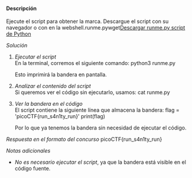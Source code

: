 #### Descripción

Ejecute el script para obtener la marca. Descargue el script con su navegador o con en la webshell.runme.pywget[Descargar runme.py script de Python](https://artifacts.picoctf.net/c/34/runme.py)

*Solución*

1. *Ejecutar el script*  
    En la terminal, corremos el siguiente comando:
    python3 runme.py
    
    Esto imprimirá la bandera en pantalla.
    
2. *Analizar el contenido del script*  
    Si queremos ver el código sin ejecutarlo, usamos:
    cat runme.py
    
3. *Ver la bandera en el código*  
    El script contiene la siguiente línea que almacena la bandera:
    flag = 'picoCTF{run_s4n1ty_run}' print(flag)
    
    Por lo que ya tenemos la bandera sin necesidad de ejecutar el código.
    

 *Respuesta en el formato del concurso*
picoCTF{run_s4n1ty_run}


*Notas adicionales*

- *No es necesario ejecutar el script*, ya que la bandera está visible en el código fuente.